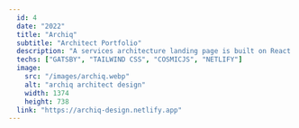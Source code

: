 ```yaml
---
  id: 4
  date: "2022"
  title: "Archiq"
  subtitle: "Architect Portfolio"
  description: "A services architecture landing page is built on React to provide an effective and user-friendly design that delivers valuable assistance for businesses."
  techs: ["GATSBY", "TAILWIND CSS", "COSMICJS", "NETLIFY"]
  image:
    src: "/images/archiq.webp"
    alt: "archiq architect design"
    width: 1374
    height: 738
  link: "https://archiq-design.netlify.app"
---
```

